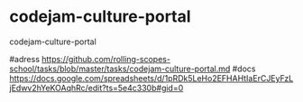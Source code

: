 # codejam-culture-portal
codejam-culture-portal

#adress
https://github.com/rolling-scopes-school/tasks/blob/master/tasks/codejam-culture-portal.md
#docs
https://docs.google.com/spreadsheets/d/1pRDk5LeHo2EFHAHtIaErCJEyFzLjEdwv2hYeKOAqhRc/edit?ts=5e4c330b#gid=0
